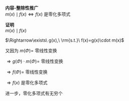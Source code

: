 **内容-整除性推广**  
 $m(x)\mid f(x)\iff f(x)$ 是零化多项式  
  
**证明**  
 $m(x)\mid f(x)$  
  
 $\Rightarrow\exists\ g(x),\ \rm{s.t.}\ f(x)=g(x)\cdot m(x)$  
  
又因为 $m(\Phi)=$ 零线性变换  
  
 $\Rightarrow g(\Phi)\cdot m(\Phi)=$ 零线性变换  
  
 $\Rightarrow f(\Phi)=$ 零线性变换  
  
 $\Rightarrow f(x)$ 是零化多项式  
  
进一步，零化多项式有无穷个  
